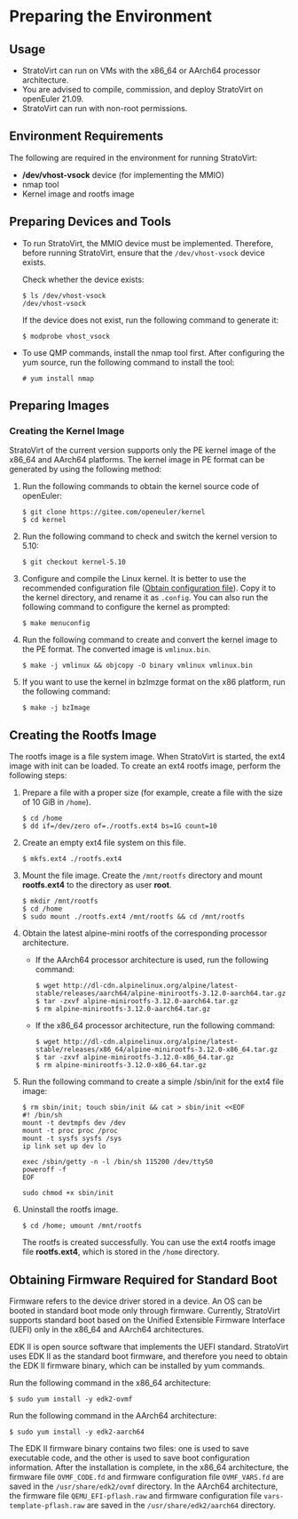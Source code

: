 # Preparing the Environment


## Usage

- StratoVirt can run on VMs with the x86_64 or AArch64 processor architecture.
- You are advised to compile, commission, and deploy StratoVirt on openEuler 21.09.
- StratoVirt can run with non-root permissions.

## Environment Requirements

The following are required in the environment for running StratoVirt:

- **/dev/vhost-vsock** device (for implementing the MMIO)
- nmap tool
- Kernel image and rootfs image

## Preparing Devices and Tools

- To run StratoVirt, the MMIO device must be implemented. Therefore, before running StratoVirt, ensure that the `/dev/vhost-vsock` device exists.

  Check whether the device exists:

  ```
  $ ls /dev/vhost-vsock
  /dev/vhost-vsock
  ```

  If the device does not exist, run the following command to generate it:

  ```
  $ modprobe vhost_vsock
  ```


- To use QMP commands, install the nmap tool first. After configuring the yum source, run the following command to install the tool:

  ```
  # yum install nmap
  ```

## Preparing Images

### Creating the Kernel Image

StratoVirt of the current version supports only the PE kernel image of the x86_64 and AArch64 platforms. The kernel image in PE format can be generated by using the following method:

1. Run the following commands to obtain the kernel source code of openEuler:

   ```
   $ git clone https://gitee.com/openeuler/kernel
   $ cd kernel
   ```

2. Run the following command to check and switch the kernel version to 5.10:

   ```
   $ git checkout kernel-5.10
   ```

3. Configure and compile the Linux kernel. It is better to use the recommended configuration file ([Obtain configuration file](https://gitee.com/openeuler/stratovirt/tree/master/docs/kernel_config)). Copy it to the kernel directory, and rename it as `.config`. You can also run the following command to configure the kernel as prompted:

   ```
   $ make menuconfig
   ```

4. Run the following command to create and convert the kernel image to the PE format. The converted image is `vmlinux.bin`.

   ```
   $ make -j vmlinux && objcopy -O binary vmlinux vmlinux.bin
   ```
   
5. If you want to use the kernel in bzImzge format on the x86 platform, run the following command:

   ```
   $ make -j bzImage

## Creating the Rootfs Image

The rootfs image is a file system image. When StratoVirt is started, the ext4 image with init can be loaded. To create an ext4 rootfs image, perform the following steps:

1. Prepare a file with a proper size (for example, create a file with the size of 10 GiB in `/home`).

   ```
   $ cd /home
   $ dd if=/dev/zero of=./rootfs.ext4 bs=1G count=10
   ```

2. Create an empty ext4 file system on this file.

   ```
   $ mkfs.ext4 ./rootfs.ext4
   ```

3. Mount the file image. Create the `/mnt/rootfs` directory and mount **rootfs.ext4** to the directory as user **root**.

   ```
   $ mkdir /mnt/rootfs
   $ cd /home
   $ sudo mount ./rootfs.ext4 /mnt/rootfs && cd /mnt/rootfs
   ```
   
4. Obtain the latest alpine-mini rootfs of the corresponding processor architecture.

   - If the AArch64 processor architecture is used, run the following command:

     ```
     $ wget http://dl-cdn.alpinelinux.org/alpine/latest-stable/releases/aarch64/alpine-minirootfs-3.12.0-aarch64.tar.gz
     $ tar -zxvf alpine-minirootfs-3.12.0-aarch64.tar.gz
     $ rm alpine-minirootfs-3.12.0-aarch64.tar.gz
     ```


   - If the x86_64 processor architecture, run the following command:

     ```
     $ wget http://dl-cdn.alpinelinux.org/alpine/latest-stable/releases/x86_64/alpine-minirootfs-3.12.0-x86_64.tar.gz
     $ tar -zxvf alpine-minirootfs-3.12.0-x86_64.tar.gz
     $ rm alpine-minirootfs-3.12.0-x86_64.tar.gz
     ```


5. Run the following command to create a simple /sbin/init for the ext4 file image:

   ```
   $ rm sbin/init; touch sbin/init && cat > sbin/init <<EOF
   #! /bin/sh
   mount -t devtmpfs dev /dev
   mount -t proc proc /proc
   mount -t sysfs sysfs /sys
   ip link set up dev lo
   
   exec /sbin/getty -n -l /bin/sh 115200 /dev/ttyS0
   poweroff -f
   EOF
   
   sudo chmod +x sbin/init
   ```

6. Uninstall the rootfs image.

   ```
   $ cd /home; umount /mnt/rootfs
   ```

   The rootfs is created successfully. You can use the ext4 rootfs image file **rootfs.ext4**, which is stored in the `/home` directory.

##  Obtaining Firmware Required for Standard Boot

Firmware refers to the device driver stored in a device. An OS can be booted in standard boot mode only through firmware. Currently, StratoVirt supports standard boot based on the Unified Extensible Firmware Interface (UEFI) only in the x86_64 and AArch64 architectures.

EDK II is open source software that implements the UEFI standard. StratoVirt uses EDK II as the standard boot firmware, and therefore you need to obtain the EDK II firmware binary, which can be installed by yum commands.

Run the following command in the x86_64 architecture:

```shell
$ sudo yum install -y edk2-ovmf
```

Run the following command in the AArch64 architecture:

```shell
$ sudo yum install -y edk2-aarch64
```

The EDK II firmware binary contains two files: one is used to save executable code, and the other is used to save boot configuration information. After the installation is complete, in the x86_64 architecture, the firmware file `OVMF_CODE.fd` and firmware configuration file `OVMF_VARS.fd` are saved in the `/usr/share/edk2/ovmf` directory. In the AArch64 architecture, the firmware file `QEMU_EFI-pflash.raw` and firmware configuration file `vars-template-pflash.raw` are saved in the `/usr/share/edk2/aarch64` directory.
